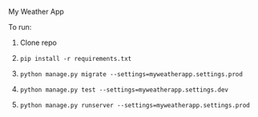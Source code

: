 My Weather App

To run:
1. Clone repo

2. `pip install -r requirements.txt`

3. `python manage.py migrate --settings=myweatherapp.settings.prod`

4. `python manage.py test --settings=myweatherapp.settings.dev`

5. `python manage.py runserver --settings=myweatherapp.settings.prod`